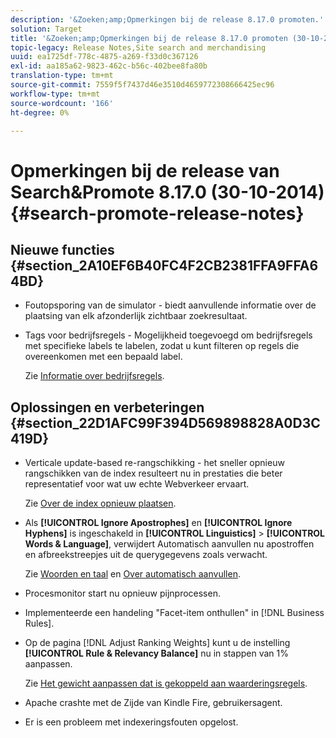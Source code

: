 ```yaml
---
description: '&Zoeken;amp;Opmerkingen bij de release 8.17.0 promoten.'
solution: Target
title: '&Zoeken;amp;Opmerkingen bij de release 8.17.0 promoten (30-10-2014)'
topic-legacy: Release Notes,Site search and merchandising
uuid: ea1725df-778c-4875-a269-f33d0c367126
exl-id: aa185a62-9823-462c-b56c-402bee8fa80b
translation-type: tm+mt
source-git-commit: 7559f5f7437d46e3510d4659772308666425ec96
workflow-type: tm+mt
source-wordcount: '166'
ht-degree: 0%

---
```


# Opmerkingen bij de release van Search&amp;Promote 8.17.0 (30-10-2014){#search-promote-release-notes}

## Nieuwe functies {#section_2A10EF6B40FC4F2CB2381FFA9FFA64BD}

* Foutopsporing van de simulator - biedt aanvullende informatie over de plaatsing van elk afzonderlijk zichtbaar zoekresultaat.
* Tags voor bedrijfsregels - Mogelijkheid toegevoegd om bedrijfsregels met specifieke labels te labelen, zodat u kunt filteren op regels die overeenkomen met een bepaald label.

   Zie [Informatie over bedrijfsregels](../c-about-rules-menu/c-about-business-rules.md#concept_2A93D76216754D3D8412CDEA00BD26BD).

## Oplossingen en verbeteringen {#section_22D1AFC99F394D569898828A0D3C419D}

* Verticale update-based re-rangschikking - het sneller opnieuw rangschikken van de index resulteert nu in prestaties die beter representatief voor wat uw echte Webverkeer ervaart.

   Zie [Over de index opnieuw plaatsen](../c-about-index-menu/c-about-re-rank-index.md#concept_147B0A9FCD51451787DA898E06F7C692).

* Als **[!UICONTROL Ignore Apostrophes]** en **[!UICONTROL Ignore Hyphens]** is ingeschakeld in **[!UICONTROL Linguistics]** > **[!UICONTROL Words & Language]**, verwijdert Automatisch aanvullen nu apostroffen en afbreekstreepjes uit de querygegevens zoals verwacht.

   Zie [Woorden en taal](../c-about-linguistics-menu/c-about-words-and-language.md#concept_CEB4B9576F3C4E2EB87B352EEC738D79) en [Over automatisch aanvullen](../c-about-auto-complete.md#concept_093A9CD754864BA79B456FE4BEB64578).

* Procesmonitor start nu opnieuw pijnprocessen.
* Implementeerde een handeling &quot;Facet-item onthullen&quot; in [!DNL Business Rules].
* Op de pagina [!DNL Adjust Ranking Weights] kunt u de instelling **[!UICONTROL Rule & Relevancy Balance]** nu in stappen van 1% aanpassen.

   Zie [Het gewicht aanpassen dat is gekoppeld aan waarderingsregels](../c-about-rules-menu/c-about-ranking-rules.md#task_3CB6FC92A66F4D99874A42D55825DB64).

* Apache crashte met de Zijde van Kindle Fire, gebruikersagent.
* Er is een probleem met indexeringsfouten opgelost.
